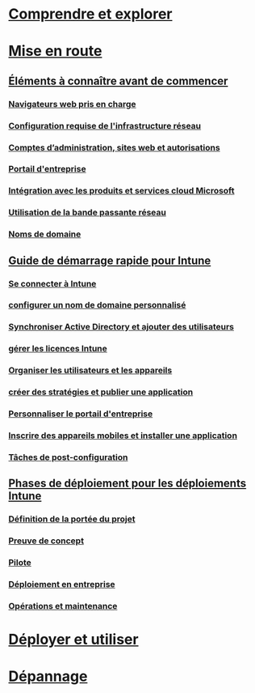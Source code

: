 # [Comprendre et explorer](/intune/understand-explore/introduction-to-microsoft-intune)

# [Mise en route](what-to-know-before-you-start-microsoft-intune.md)
## [Éléments à connaître avant de commencer](what-to-know-before-you-start-microsoft-intune.md)
### [Navigateurs web pris en charge](supported-web-browsers.md)
### [Configuration requise de l'infrastructure réseau](network-infrastructure-requirements-for-microsoft-intune.md)
### [Comptes d’administration, sites web et autorisations](administrative-accounts-websites-perms.md)
### [Portail d'entreprise](microsoft-intune-company-portal.md)
### [Intégration avec les produits et services cloud Microsoft](integration-with-cloud-services.md)
### [Utilisation de la bande passante réseau](network-bandwidth-use.md)
### [Noms de domaine](domain-names-for-microsoft-intune.md)

## [Guide de démarrage rapide pour Intune](start-with-a-paid-subscription-to-microsoft-intune.md)
### [Se connecter à Intune](start-with-a-paid-subscription-to-microsoft-intune-step-1.md)
### [configurer un nom de domaine personnalisé](start-with-a-paid-subscription-to-microsoft-intune-step-2.md)
### [Synchroniser Active Directory et ajouter des utilisateurs](start-with-a-paid-subscription-to-microsoft-intune-step-3.md)
### [gérer les licences Intune](start-with-a-paid-subscription-to-microsoft-intune-step-4.md)
### [Organiser les utilisateurs et les appareils](start-with-a-paid-subscription-to-microsoft-intune-step-5.md)
### [créer des stratégies et publier une application](start-with-a-paid-subscription-to-microsoft-intune-step-6.md)
### [Personnaliser le portail d'entreprise](start-with-a-paid-subscription-to-microsoft-intune-step-7.md)
### [Inscrire des appareils mobiles et installer une application](start-with-a-paid-subscription-to-microsoft-intune-step-8.md)
### [Tâches de post-configuration](post-configuration-tasks.md)

<!--
## [Choose how to manage devices](choose-how-to-manage-devices.md)
### [Mobile device management capabilities](mobile-device-management-capabilities-in-microsoft-intune.md)
### [Windows PC management capabilities](windows-pc-management-capabilities-in-microsoft-intune.md)
-->

## [Phases de déploiement pour les déploiements Intune](rollout-phases-for-microsoft-intune-deployment.md)
### [Définition de la portée du projet](project-scope.md)
### [Preuve de concept](proof-of-concept.md)
### [Pilote](pilot.md)
### [Déploiement en entreprise](enterprise-rollout.md)
### [Opérations et maintenance](operations-and-maintenance.md)


<!-- # [Plan and Design](/intune/plan-design/ways-to-do-enterprise-mobility) -->
# [Déployer et utiliser](/intune/deploy-use/overview-of-device-and-app-lifecycles-in-microsoft-intune)
# [Dépannage](/intune/troubleshoot/how-to-get-support-for-microsoft-intune)


<!--HONumber=May16_HO1-->


